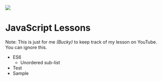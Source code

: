 ![](http://i.imgur.com/vPUXp2n.png)

# JavaScript Lessons

Note: This is just for me *(Bucky)* to keep track of my lesson on YouTube. You can ignore this.

- ES6
  - Unordered sub-list
- Test
- Sample
